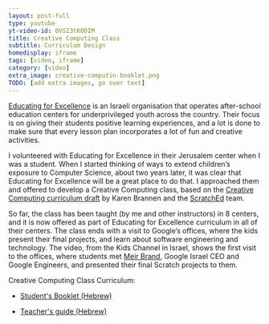 ```yaml
---
layout: post-full
type: youtube
yt-video-id: 0VSI3tK0DIM
title: Creative Computing Class
subtitle: Curriculum Design
homedisplay: iframe
tags: [video, iframe]
category: [video]
extra_image: creative-computin-booklet.png
TODO: [add extra images, go over text]
---
```


[Educating for Excellence](http://www.e4e.org.il/en/) is an Israeli organisation that operates after-school education centers  for underprivileged youth across the country. Their focus is on giving their students positive learning experiences, and a lot is done to make sure that every lesson plan incorporates a lot of fun and creative activities.

I volunteered with Educating for Excellence in their Jerusalem center when I was a student. When I started thinking of ways to extend children’s exposure to Computer Science, about two years later, it was clear that Educating for Excellence will be a great place to do that. I approached them and offered to develop a Creative Computing class, based on the [Creative Computing curriculum draft](http://scratched.gse.harvard.edu/resources/scratch-curriculum-guide-draft) by Karen Brannen and the [ScratchEd](scratched.gse.harvard.edu) team.

So far, the class has been taught (by me and other instructors) in 8 centers, and it is now offered as part of Educating for Excellence curriculum in all of their centers.
The class ends with a visit to Google’s offices, where the kids present their final projects, and learn about software engineering and technology. The video, from the Kids Channel in Israel, shows the first visit to the offices, where students met [Meir Brand](http://www.globes.co.il/en/article-google-israel-ceo-israel-leads-world-in-internet-and-mobile-1000955405), Google Israel CEO and Google Engineers, and presented their final Scratch projects to them.

Creative Computing Class Curriculum:
* [Student's Booklet (Hebrew)](https://drive.google.com/viewerng/viewer?a=v&pid=sites&srcid=ZGVmYXVsdGRvbWFpbnxlNGVzY3JhdGNofGd4Ojc5N2UxMjEzNjgzN2Y0NTU)

* [Teacher's guide (Hebrew)](https://drive.google.com/viewerng/viewer?a=v&pid=sites&srcid=ZGVmYXVsdGRvbWFpbnxlNGVzY3JhdGNofGd4Ojc5N2UxMjEzNjgzN2Y0NTU)